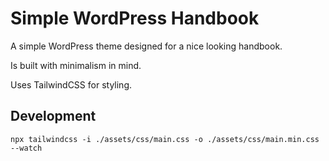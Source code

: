 # Simple WordPress Handbook

A simple WordPress theme designed for a nice looking handbook. 

Is built with minimalism in mind.

Uses TailwindCSS for styling.

## Development
`npx tailwindcss -i ./assets/css/main.css -o ./assets/css/main.min.css --watch`
